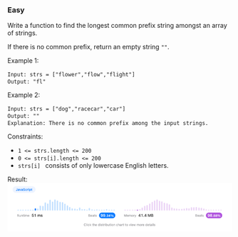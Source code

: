### Easy

Write a function to find the longest common prefix string amongst an array of strings.

If there is no common prefix, return an empty string ```""```.



Example 1:
```
Input: strs = ["flower","flow","flight"]
Output: "fl"
```
Example 2:
```
Input: strs = ["dog","racecar","car"]
Output: ""
Explanation: There is no common prefix among the input strings.

```


Constraints:

-  ```1 <= strs.length <= 200 ```
-  ```0 <= strs[i].length <= 200 ```
- ```strs[i] ``` consists of only lowercase English letters.

Result:
![img.png](img.png)